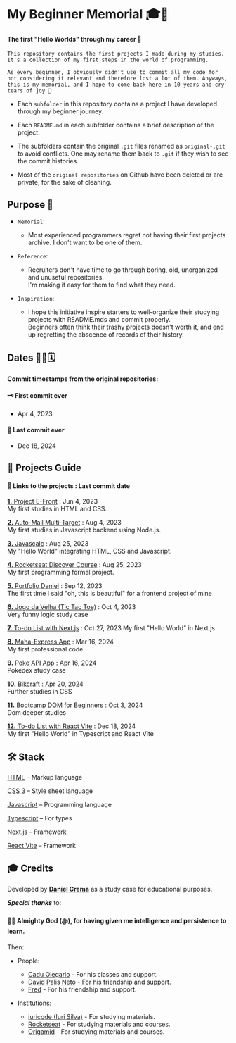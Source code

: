 # My Beginner Memorial 🎓🚀
#### The first "Hello Worlds" through my career 🎉

    This repository contains the first projects I made during my studies. It's a collection of my first steps in the world of programming.  

    As every beginner, I obviously didn't use to commit all my code for not considering it relevant and therefore lost a lot of them. Anyways, this is my memorial, and I hope to come back here in 10 years and cry tears of joy 🥲

- Each `subfolder` in this repository contains a project I have developed through my beginner journey.

- Each `README.md` in each subfolder contains a brief description of the project.

- The subfolders contain the original `.git` files renamed as `original-.git` to avoid conflicts. One may rename them back to `.git` if they wish to see the commit histories.

- Most of the `original repositories` on Github have been deleted or are private, for the sake of cleaning.

## Purpose 🧠
- `Memorial`:  

    - Most experienced programmers regret not having their first projects archive. I don't want to be one of them.

- `Reference`:  

    - Recruiters don't have time to go through boring, old, unorganized and unuseful repositories.  
    I'm making it easy for them to find what they need.

- `Inspiration`:  

    - I hope this initiative inspire starters to well-organize their studying projects with README.mds and commit properly.  
    Beginners often think their trashy projects doesn't worth it, and end up regretting the abscence of records of their history.


## Dates 👨‍💻🗓️
#### Commit timestamps from the original repositories:
#### 🗝️ First commit ever
- Apr 4, 2023
#### 🔐 Last commit ever
- Dec 18, 2024

## 📁 Projects Guide
#### 🔗 Links to the projects : Last commit date

[**1.** Project E-Front](./project-e-front) : Jun 4, 2023  
My first studies in HTML and CSS.

[**2.** Auto-Mail Multi-Target](./auto-mail-multi-target/) : Aug 4, 2023  
My first studies in Javascript backend using Node.js.

[**3.** Javascalc](./javascalc/) : Aug 25, 2023  
My "Hello World" integrating HTML, CSS and Javascript.

[**4.** Rocketseat Discover Course](./rocketseat-discover-course/) : Aug 25, 2023  
My first programming formal project.

[**5.** Portfolio Daniel](./portfolio-daniel/) : Sep 12, 2023  
The first time I said "oh, this is beautiful" for a frontend project of mine

[**6.** Jogo da Velha (Tic Tac Toe)](./jogo-da-velha/) : Oct 4, 2023  
Very funny logic study case

[**7.** To-do List with Next.js](./to-do-list-next-js/) : Oct 27, 2023 
My first "Hello World" in Next.js

[**8.** Maha-Express App](./maha-express-app/) : Mar 16, 2024  
My first professional code

[**9.** Poke API App](./poke-api-app/) : Apr 16, 2024  
Pokédex study case

[**10.** Bikcraft](./bikcraft/) : Apr 20, 2024  
Further studies in CSS

[**11.** Bootcamp DOM for Beginners](./dom-bootcamp/) : Oct 3, 2024  
Dom deeper studies

[**12.** To-do List with React Vite](./Todo-List-React-Vite/) : Dec 18, 2024  
My first "Hello World" in Typescript and React Vite

## 🛠️ Stack
[HTML](https://html.spec.whatwg.org/multipage/) – Markup language

[CSS 3](https://www.python.org) – Style sheet language

[Javascript](https://ecma-international.org/publications-and-standards/standards/ecma-262/) – Programming language

[Typescript](https://www.typescriptlang.org/) – For types

[Next.js](https://nextjs.org/) – Framework

[React Vite](https://vite.dev/) – Framework

## 🎓 Credits
Developed by [**Daniel Crema**](https://github.com/DanielCrema) as a study case for educational purposes.

***Special thanks*** to:
#### 🕋🤲 **Almighty God** (ﷻ), for having given me intelligence and persistence to learn.

Then:

- People:
    - [Cadu Olegario](https://github.com/CaduOlegario) - For his classes and support.
    - [David Palis Neto](https://github.com/dpalisn) - For his friendship and support.
    - [Fred](https://github.com/03fred) - For his friendship and support.

- Institutions:
    - [iuricode (Iuri Silva)](https://github.com/iuricode) - For studying materials.
    - [Rocketseat](https://www.rocketseat.com.br/) - For studying materials and courses.
    - [Origamid](https://www.origamid.com/) - For studying materials and courses.